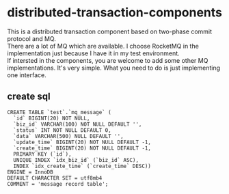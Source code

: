 # distributed-transaction-components
This is a distributed transaction component based on two-phase commit protocol and MQ.  
There are a lot of MQ which are available. I choose RocketMQ in the implementation just because I have it in my test environment.  
If intersted in the components, you are welcome to add some other MQ implementations. It's very simple. What you need to do is just implementing one interface.
## create sql
```
CREATE TABLE `test`.`mq_message` (
  `id` BIGINT(20) NOT NULL,
  `biz_id` VARCHAR(100) NOT NULL DEFAULT '',
  `status` INT NOT NULL DEFAULT 0,
  `data` VARCHAR(500) NULL DEFAULT '',
  `update_time` BIGINT(20) NOT NULL DEFAULT -1,
  `create_time` BIGINT(20) NOT NULL DEFAULT -1,
  PRIMARY KEY (`id`),
  UNIQUE INDEX `idx_biz_id` (`biz_id` ASC),
  INDEX `idx_create_time` (`create_time` DESC))
ENGINE = InnoDB
DEFAULT CHARACTER SET = utf8mb4
COMMENT = 'message record table';
```
